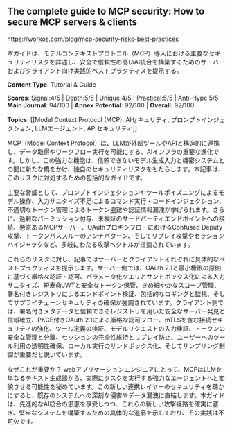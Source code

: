 ## The complete guide to MCP security: How to secure MCP servers & clients

https://workos.com/blog/mcp-security-risks-best-practices

本ガイドは、モデルコンテキストプロトコル（MCP）導入における主要なセキュリティリスクを詳述し、安全で信頼性の高いAI統合を構築するためのサーバーおよびクライアント向け実践的ベストプラクティスを提示する。

**Content Type**: Tutorial & Guide

**Scores**: Signal:4/5 | Depth:5/5 | Unique:4/5 | Practical:5/5 | Anti-Hype:5/5
**Main Journal**: 94/100 | **Annex Potential**: 92/100 | **Overall**: 92/100

**Topics**: [[Model Context Protocol (MCP), AIセキュリティ, プロンプトインジェクション, LLMエージェント, APIセキュリティ]]

MCP（Model Context Protocol）は、LLMが外部ツールやAPIと構造的に連携し、データ取得やワークフロー実行を可能にする、AIインフラの重要な進化です。しかし、この強力な機能は、信頼できないモデル生成入力と機密システムとの間に新たな橋をかけ、独自のセキュリティリスクをもたらします。本記事は、このリスクに対処するための包括的なガイドです。

主要な脅威として、プロンプトインジェクションやツールポイズニングによるモデル操作、入力サニタイズ不足によるコマンド実行・コードインジェクション、不適切なトークン管理によるトークン盗難や認証情報漏洩が挙げられます。さらに、過剰なパーミッション付与、未検証のサードパーティエンドポイントへの接続、悪意あるMCPサーバー、OAuthプロキシフローにおけるConfused Deputy攻撃、トークンパススルーのアンチパターン、そしてリプレイ攻撃やセッションハイジャックなど、多岐にわたる攻撃ベクトルが指摘されています。

これらのリスクに対し、記事ではサーバーとクライアントそれぞれに具体的なベストプラクティスを提示します。サーバー側では、OAuth 2.1と最小権限の原則に基づく厳格な認証・認可、パラメータ化クエリとサンドボックス化による入力サニタイズ、短寿命JWTと安全なトークン保管、きめ細やかなスコープ管理、署名付きレジストリによるエンドポイント検証、包括的なロギングと監視、そしてサプライチェーンセキュリティの確保が強調されています。クライアント側では、署名付きメタデータと信頼できるレジストリを用いた安全なサーバー発見と信頼確立、PKCE付きOAuth 2.1による厳格な認可フロー、mTLSを含む接続セキュリティの強化、ツール定義の検証、モデルリクエストの入力検証、トークンの安全な管理と分離、セッションの完全性維持とリプレイ防止、ユーザーへのツール利用の透明性確保、ローカル実行のサンドボックス化、そしてサンプリング制御が重要だと説いています。

なぜこれが重要か？ webアプリケーションエンジニアにとって、MCPはLLMを単なるテキスト生成器から、実際にタスクを実行する強力なエージェントへと変貌させる可能性を秘めています。この新しい連携レイヤーのセキュリティを疎かにすると、既存のシステムへの深刻な侵害やデータ漏洩に直結します。本ガイドは、先進的なAI統合の恩恵を享受しつつ、これらの新しい攻撃経路を確実に塞ぎ、堅牢なシステムを構築するための具体的な道筋を示しており、その実践は不可欠です。